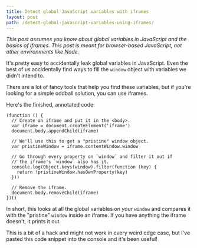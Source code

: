 ```yaml
---
title: Detect global JavaScript variables with iframes
layout: post
path: /detect-global-javascript-variables-using-iframes/
---
```


_This post assumes you know about global variables in JavaScript and the basics of iframes. This post is meant for browser-based JavaScript, not other environments like Node._

It's pretty easy to accidentally leak global variables in JavaScript. Even the best of us accidentally find ways to fill the `window` object with variables we didn't intend to.

There are a lot of fancy tools that help you find these variables, but if you're looking for a simple oddball solution, you can use iframes.

Here's the finished, annotated code:

```
(function () {
  // Create an iframe and put it in the <body>.
  var iframe = document.createElement('iframe')
  document.body.appendChild(iframe)

  // We'll use this to get a "pristine" window object.
  var pristineWindow = iframe.contentWindow.window

  // Go through every property on `window` and filter it out if
  // the iframe's `window` also has it.
  console.log(Object.keys(window).filter(function (key) {
    return !pristineWindow.hasOwnProperty(key)
  }))

  // Remove the iframe.
  document.body.removeChild(iframe)
})()
```

In short, this looks at all the global variables on _your_ `window` and compares it with the "pristine" `window` inside an iframe. If you have anything the iframe doesn't, it prints it out.

This is a bit of a hack and might not work in every weird edge case, but I've pasted this code snippet into the console and it's been useful!
